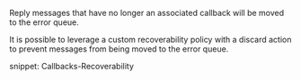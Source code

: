 Reply messages that have no longer an associated callback will be moved to the error queue.

It is possible to leverage a custom recoverability policy with a discard action to prevent messages from being moved to the error queue.

snippet: Callbacks-Recoverability